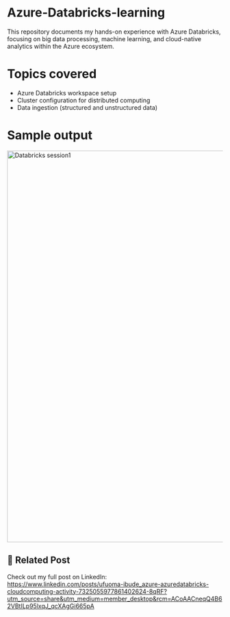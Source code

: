 # Azure-Databricks-learning
This repository documents my hands-on experience with Azure Databricks, focusing on big data processing, machine learning, and cloud-native analytics within the Azure ecosystem.

# Topics covered
- Azure Databricks workspace setup
- Cluster configuration for distributed computing
- Data ingestion (structured and unstructured data)

# Sample output

<img width="913" alt="Databricks session1" src="https://github.com/user-attachments/assets/ce490d58-8871-4f87-86b8-36f25cf13a4d" />



## 🔗 Related Post

Check out my full post on LinkedIn: https://www.linkedin.com/posts/ufuoma-ibude_azure-azuredatabricks-cloudcomputing-activity-7325055977861402624-8qRF?utm_source=share&utm_medium=member_desktop&rcm=ACoAACneqQ4B62VBtILp95lxqJ_qcXAgGi665pA
